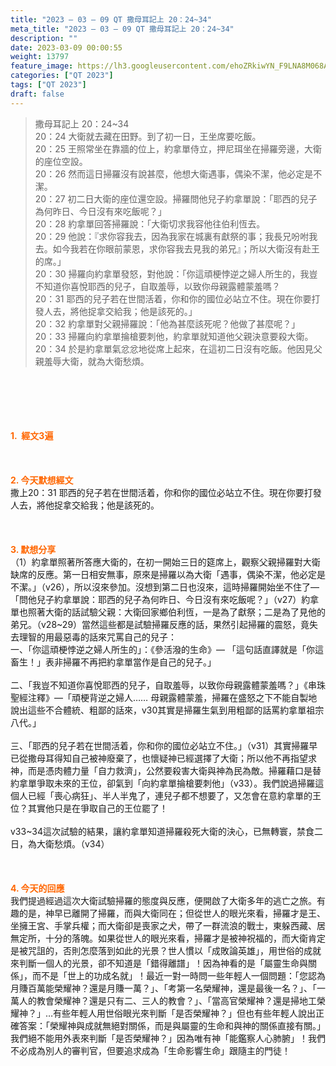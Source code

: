 ```yaml
---
title: "2023 – 03 – 09 QT 撒母耳記上 20：24~34"
meta_title: "2023 – 03 – 09 QT 撒母耳記上 20：24~34"
description: ""
date: 2023-03-09 00:00:55
weight: 13797
feature_image: https://lh3.googleusercontent.com/ehoZRkiwYN_F9LNA8M068AYxt73EavCZno-PD1cJRuf5BbSkQVUWr3gNEbt5kSs28Pb_Elg17kSrtf9ybWvojWoMV6I4tPM3vGRGDq6GkKkPdL2Gut4QAIw4-uykKUAtNiKgQKntvsU=w800
categories: ["QT 2023"]
tags: ["QT 2023"]
draft: false
---
```


<blockquote>撒母耳記上 20：24~34<br />
20：24 大衛就去藏在田野。到了初一日，王坐席要吃飯。<br />
20：25 王照常坐在靠牆的位上，約拿單侍立，押尼珥坐在掃羅旁邊，大衛的座位空設。<br />
20：26 然而這日掃羅沒有說甚麼，他想大衛遇事，偶染不潔，他必定是不潔。<br />
20：27 初二日大衛的座位還空設。掃羅問他兒子約拿單說：「耶西的兒子為何昨日、今日沒有來吃飯呢？」<br />
20：28 約拿單回答掃羅說：「大衛切求我容他往伯利恆去。<br />
20：29 他說：『求你容我去，因為我家在城裏有獻祭的事；我長兄吩咐我去。如今我若在你眼前蒙恩，求你容我去見我的弟兄』；所以大衛沒有赴王的席。」<br />
20：30 掃羅向約拿單發怒，對他說：「你這頑梗悖逆之婦人所生的，我豈不知道你喜悅耶西的兒子，自取羞辱，以致你母親露體蒙羞嗎？<br />
20：31 耶西的兒子若在世間活着，你和你的國位必站立不住。現在你要打發人去，將他捉拿交給我；他是該死的。」<br />
20：32 約拿單對父親掃羅說：「他為甚麼該死呢？他做了甚麼呢？」<br />
20：33 掃羅向約拿單掄槍要刺他，約拿單就知道他父親決意要殺大衛。<br />
20：34 於是約拿單氣忿忿地從席上起來，在這初二日沒有吃飯。他因見父親羞辱大衛，就為大衛愁煩。</blockquote><br />
&nbsp;<br />
<br />
&nbsp;<br />
<br />
<span style="color: #ff6600;"><strong>1.  經文3遍</strong></span><br />
<br />
&nbsp;<br />
<br />
<span style="color: #ff6600;"><strong>2. 今天默想經文<br />
</strong></span>撒上20：31 耶西的兒子若在世間活着，你和你的國位必站立不住。現在你要打發人去，將他捉拿交給我；他是該死的。<br />
<br />
&nbsp;<br />
<br />
<strong><span style="color: #ff6600;">3. 默想分享<br />
</span></strong>（1）約拿單照著所答應大衛的，在初一開始三日的筵席上，觀察父親掃羅對大衛缺席的反應。第一日相安無事，原來是掃羅以為大衛「遇事，偶染不潔，他必定是不潔。」（v26），所以沒來參加。沒想到第二日也沒來，這時掃羅開始坐不住了—「問他兒子約拿單說：耶西的兒子為何昨日、今日沒有來吃飯呢？」（v27）約拿單也照著大衛的話試驗父親：大衛回家鄉伯利恆，一是為了獻祭；二是為了見他的弟兄。（v28~29）當然這些都是試驗掃羅反應的話，果然引起掃羅的震怒，竟失去理智的用最惡毒的話來咒罵自己的兒子：<br />
一、「你這頑梗悖逆之婦人所生的」：《參活潑的生命》— 「這句話直譯就是「你這畜生！」表非掃羅不再把約拿單當作是自己的兒子。」<br />
<br />
二、「我豈不知道你喜悅耶西的兒子，自取羞辱，以致你母親露體蒙羞嗎？」《串珠聖經注釋》—「頑梗背逆之婦人…… 母親露體蒙羞，掃羅在盛怒之下不能自製地說出這些不合體統、粗鄙的話來，v30其實是掃羅生氣到用粗鄙的話罵約拿單祖宗八代。」<br />
<br />
三、「耶西的兒子若在世間活着，你和你的國位必站立不住。」（v31）其實掃羅早已從撒母耳得知自己被神廢棄了，也懷疑神已經選擇了大衛；所以他不再指望求神，而是憑肉體力量「自力救濟」，公然要殺害大衛與神為民為敵。掃羅藉口是替約拿單爭取未來的王位，卻氣到「向約拿單掄槍要刺他」（v33）。我們說過掃羅這個人已經「喪心病狂」、半人半鬼了，連兒子都不想要了，又怎會在意約拿單的王位？其實他只是在爭取自己的王位罷了！<br />
<br />
v33~34這次試驗的結果，讓約拿單知道掃羅殺死大衛的決心，已無轉寰，禁食二日，為大衛愁煩。（v34）<br />
<br />
&nbsp;<br />
<br />
<strong style="font-size: inherit;"><span style="color: #ff6600;">4. 今天的回應<br />
</span></strong>我們提過經過這次大衛試驗掃羅的態度與反應，便開啟了大衛多年的逃亡之旅。有趣的是，神早已離開了掃羅，而與大衛同在；但從世人的眼光來看，掃羅才是王、坐擁王宮、手掌兵權；而大衛卻是喪家之犬，帶了一群流浪的戰士，東躲西藏、居無定所，十分的落魄。如果從世人的眼光來看，掃羅才是被神祝福的，而大衛肯定是被咒詛的，否則怎麼落到如此的光景？世人慣以「成敗論英雄」，用世俗的成就來判斷一個人的光景，卻不知道是「錯得離譜」！因為神看的是「屬靈生命與關係」，而不是「世上的功成名就」！最近一對一時問一些年輕人一個問題：「您認為月賺百萬能榮耀神？還是月賺一萬？」、「考第一名榮耀神，還是最後一名？」、「一萬人的教會榮耀神？還是只有二、三人的教會？」、「當高官榮耀神？還是掃地工榮耀神？」…有些年輕人用世俗眼光來判斷「是否榮耀神？」但也有些年輕人說出正確答案：「榮耀神與成就無絕對關係，而是與屬靈的生命和與神的關係直接有關。」我們絕不能用外表來判斷「是否榮耀神？」因為唯有神「能鑑察人心肺腑」！我們不必成為別人的審判官，但要追求成為「生命影響生命」跟隨主的門徒！<br />
<br />
&nbsp;
        